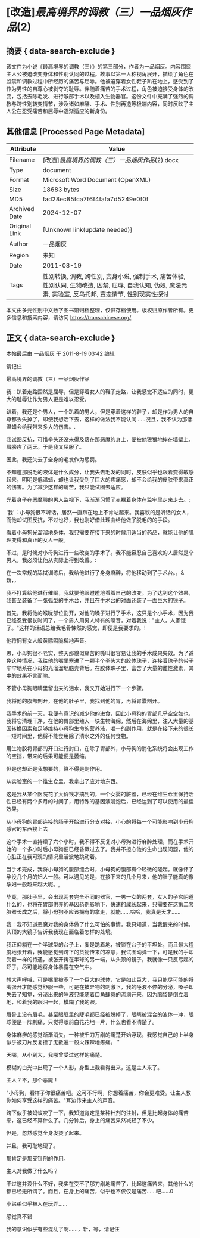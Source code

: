 # [改造]_最高境界的调教（三）一品烟灰作品_(2)



## 摘要  { data-search-exclude }

<!-- tcd_abstract -->
该文件为小说《最高境界的调教（三）》的第三部分，作者为一品烟灰。内容围绕主人公被迫改变身体和性别认同的过程。故事以第一人称视角展开，描绘了角色在监禁和调教过程中所经历的痛苦与屈辱。他被迫穿着女性鞋子趴在地上，感受到了作为男性的自尊心被剥夺的耻辱。伴随着痛苦的手术过程，角色被迫接受身体的改变，包括去除毛发、进行喉部手术以及植入生物器官。这份文件中充满了强烈的调教与跨性别转变情节，涉及诸如麻醉、手术、性别再造等极端内容，同时反映了主人公在忍受痛苦和屈辱中逐渐适应的新身份。

<!-- tcd_abstract_end -->

## 其他信息 [Processed Page Metadata]

| Attribute       | Value                                  |
|-----------------|----------------------------------------|
| Filename        | [改造]_最高境界的调教（三）一品烟灰作品_(2).docx                             |
| Type            | document                                 |
| Format          | Microsoft Word Document (OpenXML)                               |
| Size            | 18683 bytes                           |
| MD5             | fad28ec85fca7f6f4fafa7d5249e0f0f                                  |
| Archived Date   | 2024-12-07                             |
| Original Link   | [Unknown link(update needed)]                         |
| Author          | 一品烟灰                               |
| Region          | 未知                               |
| Date            | 2011-08-19                                 |
| Tags            | 性别转换, 调教, 跨性别, 变身小说, 强制手术, 痛苦体验, 性别认同, 生物改造, 囚禁, 屈辱, 自我认知, 伪娘, 魔法元素, 实验室, 反乌托邦, 变态情节, 性别现实性探讨                                 |

本文由多元性别中文数字图书馆归档整理，仅供存档使用。版权归原作者所有。更多信息和搜索内容，请访问 <https://transchinese.org/>


## 正文 { data-search-exclude }

<!-- tcd_main_text -->
本帖最后由 一品烟灰 于 2011-8-19 03:42 编辑

 请记住

最高境界的调教（三）一品烟灰作品

我：趴着走路固然是屈辱，但是穿着女人的鞋子走路，让我感觉不适应的同时，更大的耻辱让作为男人更是难以忍受。

趴着，我还是个男人，一个趴着的男人，但是穿着这样的鞋子，却是作为男人的自尊都丢失掉了，即使我想活下去，这样的做法我不能认同......况且，我不认为那低温蜡会给我带来多大的伤害。.

我试图反抗，可惜拳头还没来得及落在那恶魔的身上，便被他狠狠地摔在墙壁上，肩膀疼了两天。于是我又屈服了。

因此，我还失去了全身的毛发作为惩罚。

不知道那脱毛的液体是什么成分，让我失去毛发的同时，皮肤似乎也跟着变得敏感起来，明明是低温蜡，却也让我受到了巨大的疼痛感，却不会给我的皮肤带来真正的伤害。为了减少这样的痛苦，我只能试图去适应。

光着身子在恶魔般的男人监视下，我渐渐习惯了赤裸着身体在监牢里走来走去。;

'我'：小母狗很不听话，居然一直趴在地上不肯站起来。我喜欢的是听话的女人，而他却试图反抗，不过也好，我也刚好借此理由给他做了脱毛的的手段。

看着小母狗光溜溜地身体，我只需要在接下来的时候用适当的药品，就能让他的肌理变得和真正的女人一般。

不过，是时候对小母狗进行一些改变的手术了。我不能容忍自己喜欢的人居然是个男人，我必须让他从实际上得到改善。:

在一次常规的舔拭训练后，我给他进行了身身麻醉，将他移动到了手术台。，&新，，

我不打算给他进行催眠，我就要他眼瞪瞪地看着自己的改变。为了达到这个效果，我甚至装备了一张弧型的手术台，并且在手术台的对面还装了一面巨大的镜子。

首先，我将他的喉咙部位割开，对他的嗓子进行了手术，这只是个小手术，因为我已经忍受很长时间了，一个男人用男人特有的嗓音，对着我说："主人，人家饿了。"这样的话语总给我毛骨悚然的感觉，即便是我要求的。!

他将拥有女人般黄鹂鸣脆柳地声音。

恩，小母狗很不老实，整天那貌似痛苦的嘶叫很容易让我的手术成果失效。为了避免这种情况，我给他的嘴里塞进了一颗半个拳头大的胶体珠子，连接着珠子的带子牢牢地系在小母狗光溜溜地脑壳背后。在胶体珠子里，富含了大量的雌性激素，其中的效果不言而喻。

不管小母狗眼睛里留出来的泪水，我又开始进行下一个步骤。

我将他的腹部剖开，在他的肚子里，我找到他的胃，再将胃囊剖开。

我手术的前一天，我便有意识的减少他的进食，因此小母狗的胃部几乎空空如也，我将它清理干净，在他的胃部里殖入一块生物海绵，然后在海绵里，注入大量的基因转换因素和足够维持小母狗生命的营养液，唯一的副作用，就是在接下来的很长一短时间里，他将不能食用除了清水之外的任何食物。

用生物胶将胃部的开口进行封口，在除了胃部外，小母狗的消化系统将会出现工作的空挡，带来的后果可能便是萎缩。

但是这却正是我想要的，算不得是副作用。

从实验室的一个维生仓里，我拿出了应对地东西。

这是我从某个医院花了大价钱才搞到的，一个女婴的脏器，已经在维生仓里保持活性已经有两个多月的时间了，用特殊的基因液浸泡后，已经达到了可以使用的最佳效果。

从小母狗的胃部连接的肠子开始进行分支对接，小心的将每一个可能影响到小母狗感官的东西接上去

这个手术一直持续了六个小时，我不得不反复对小母狗进行麻醉处理，而在手术开始的一个多小时后小母狗便已经昏厥过去了。我并不担心他的生命出现问题，他的心脏正在我可观的情况里活波地跳动着。

当手术完成，我将小母狗的腹部缝合时，小母狗的腹部有个轻微的隆起。就像怀了孕没几个月的妇人一般。可以遇见的是，在接下来的几个月来，他的肚子能真的像孕妇一般越来越大呢。,

毕竟，那肚子里，会出现两套完全不同的器官，一男一女的两套，女人的子宫阴道什么的，也将在胃部供养的基因药剂影响下，快速的成长起来，只需要在这第二套脏器长成之后，将小母狗不应该拥有的拿走，就能......哈哈，我真是天才......

我：我不知道恶魔对我的身体做了什么可怕的事情，我只知道，当我醒来的时候，头顶的大镜子告诉我我现在面临着怎样的处境。

我正仰躺在一个半球型的台子上，脚是跪着地，被锁在台子的平坦处，而且最大程度地张开着，我能感觉到跨下的货物传来的凉意，我试图动弹一下，可是我的手却受着一样的待遇，被张开拷在半球的另一端，从头顶的镜子，我就像一只反弓起的虾子，尽可能地将身体暴露在空气中。

想大声呼喊，可是嘴里被塞了一个巨大的球体，它是如此巨大，我只能尽可能的将嘴张开才能感觉舒服一些，可是在被异物的刺激下，我的唾液不停的分泌，嗓子却失去了知觉，分泌出来的唾液只能随着口角肆意的流淌开来，因为脑袋是倒立着地，和着我的眼泪一起，模糊了我的眼。

眉骨上没有眉毛，甚至眼眶里的睫毛都已经被脱掉了，眼睛被混合的液体一冲，眼球便是一阵刺痛，只觉得眼前白花花地一片，什么也看不清楚了。

身体麻痹的感觉渐渐消失，一种被千刀万剐的痛楚开始浮现，我感觉自己的上半身似乎被刀片反复挂了无数遍一般火辣辣地疼痛。 "

天哪，从小到大，我哪曾受过这样的痛楚。

模糊的白光中出现了一个人影，身型上我看得出来，这是主人来了。

主人？不，那个恶魔！

"小母狗，看样子你很痛苦吧。这可不行啊，你想着痛苦，你会更难受。让主人教你如何享受这样的痛苦。"耳边传来主人的声音。

跨下似乎被蚂蚁咬了一下，我知道肯定是某种针剂的注射，但是比起身体的痛苦来，这已经不算什么了。几分钟后，身上的痛苦果然减轻了不少。

但是，忽然感觉全身发烫了起来。

并且，我可耻地硬了。

那肯定是那支针剂的作用。

主人对我做了什么吗？

不过这并没什么不好，我实在受不了那刀剐地痛苦了，比起这痛苦来，其他什么的都已经无所谓了。而且，在身上的痛苦，似乎也不仅仅是痛苦......吧......0

小弟弟似乎被人在玩弄......

感觉真不错

我的意识似乎有些混乱了啊......，新，等，请记住
<!-- tcd_main_text_end -->

